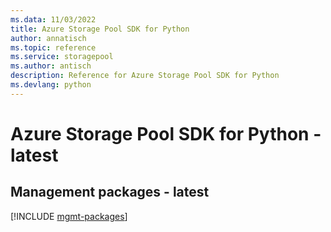 ```yaml
---
ms.data: 11/03/2022
title: Azure Storage Pool SDK for Python
author: annatisch
ms.topic: reference
ms.service: storagepool
ms.author: antisch
description: Reference for Azure Storage Pool SDK for Python
ms.devlang: python
---
```

# Azure Storage Pool SDK for Python - latest

## Management packages - latest
[!INCLUDE [mgmt-packages](storage-pool-mgmt-index.md)]